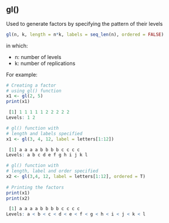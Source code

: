 ## gl()

Used to generate factors by specifying the pattern of their levels

```R
gl(n, k, length = n*k, labels = seq_len(n), ordered = FALSE)
```

in which: 

* n: number of levels
* k: number of replications

For example:

```R
# Creating a factor
# using gl() function
x1 <- gl(2, 5)
print(x1)
```

```R
 [1] 1 1 1 1 1 2 2 2 2 2
Levels: 1 2
```

```R
# gl() function with
# length and labels specified
x1 <- gl(3, 4, 12, label = letters[1:12])
```

```R
 [1] a a a a b b b b c c c c
Levels: a b c d e f g h i j k l
```

```R
# gl() function with
# length, label and order specified
x2 <- gl(3,4, 12, label = letters[1:12], ordered = T)
 
# Printing the factors
print(x1)
print(x2)
```

```R
 [1] a a a a b b b b c c c c
Levels: a < b < c < d < e < f < g < h < i < j < k < l
```

